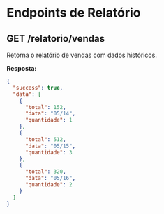 # Endpoints de Relatório

## GET /relatorio/vendas
Retorna o relatório de vendas com dados históricos.

**Resposta:**
```json
{
  "success": true,
  "data": [
    {
      "total": 152,
      "data": "05/14",
      "quantidade": 1
    },
    {
      "total": 512,
      "data": "05/15",
      "quantidade": 3
    },
    {
      "total": 320,
      "data": "05/16",
      "quantidade": 2
    }
  ]
}
``` 